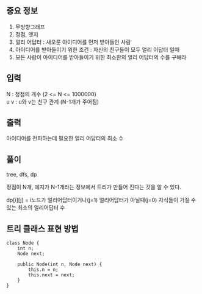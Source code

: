 ## 중요 정보

1. 무방향그래프
2. 정점, 엣지
3. 얼리 어답터 : 새오룬 아이디어를 먼저 받아들인 사람
4. 아이디어를 받아들이기 위한 조건 : 자신의 친구들이 모두 얼리 어답터 일때
5. 모든 사람이 아이디어를 받아들이기 위한 최소한의 얼리 어답터의 수를 구해라

## 입력

N : 정점의 개수 (2 <= N <= 1000000)  
u v : u와 v는 친구 관계 (N-1개가 주어짐)

## 출력

아이디어를 전파하는데 필요한 얼리 어답터의 최소 수

## 풀이

tree, dfs, dp

정점이 N개, 에지가 N-1개라는 정보에서 트리가 만들어 진다는 것을 알 수 있다.

dp[i][j] = i노드가 얼리어답터이거나(j=1) 얼리어답터가 아닐때(j=0) 자식들이 가질 수 있는 최소의 얼리어답터 수

## 트리 클래스 표현 방법

```
class Node {
	int n;
	Node next;

	public Node(int n, Node next) {
		this.n = n;
		this.next = next;
	}
}
```
